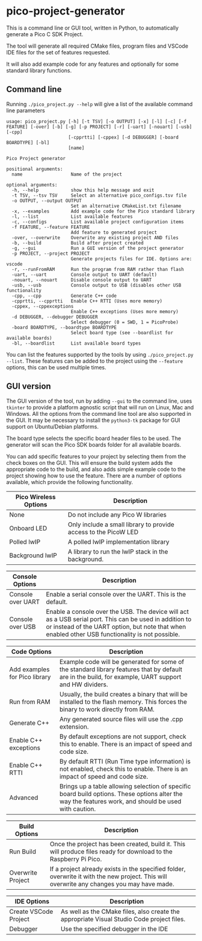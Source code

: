 # pico-project-generator

This is a command line or GUI tool, written in Python, to automatically generate a Pico C SDK Project.

The tool will generate all required CMake files, program files and VSCode IDE files for the set of features requested.

It will also add example code for any features and optionally for some standard library functions.

## Command line

Running `./pico_project.py --help` will give a list of the available command line parameters

```
usage: pico_project.py [-h] [-t TSV] [-o OUTPUT] [-x] [-l] [-c] [-f FEATURE] [-over] [-b] [-g] [-p PROJECT] [-r] [-uart] [-nouart] [-usb] [-cpp]
                       [-cpprtti] [-cppex] [-d DEBUGGER] [-board BOARDTYPE] [-bl]
                       [name]

Pico Project generator

positional arguments:
  name                  Name of the project

optional arguments:
  -h, --help            show this help message and exit
  -t TSV, --tsv TSV     Select an alternative pico_configs.tsv file
  -o OUTPUT, --output OUTPUT
                        Set an alternative CMakeList.txt filename
  -x, --examples        Add example code for the Pico standard library
  -l, --list            List available features
  -c, --configs         List available project configuration items
  -f FEATURE, --feature FEATURE
                        Add feature to generated project
  -over, --overwrite    Overwrite any existing project AND files
  -b, --build           Build after project created
  -g, --gui             Run a GUI version of the project generator
  -p PROJECT, --project PROJECT
                        Generate projects files for IDE. Options are: vscode
  -r, --runFromRAM      Run the program from RAM rather than flash
  -uart, --uart         Console output to UART (default)
  -nouart, --nouart     Disable console output to UART
  -usb, --usb           Console output to USB (disables other USB functionality
  -cpp, --cpp           Generate C++ code
  -cpprtti, --cpprtti   Enable C++ RTTI (Uses more memory)
  -cppex, --cppexceptions
                        Enable C++ exceptions (Uses more memory)
  -d DEBUGGER, --debugger DEBUGGER
                        Select debugger (0 = SWD, 1 = PicoProbe)
  -board BOARDTYPE, --boardtype BOARDTYPE
                        Select board type (see --boardlist for available boards)
  -bl, --boardlist      List available board types

```
You can list the features supported by the tools by using `./pico_project.py --list`. These features can
be added to the project using the `--feature` options, this can be used multiple times.



## GUI version

The GUI version of the tool, run by adding `--gui` to the command line, uses `tkinter` to provide a platform agnostic script that will run on Linux, Mac and Windows. All the options from the command line tool are also supported in the GUI. It may be necessary to install the `python3-tk` package for GUI support on Ubuntu/Debian platforms.

The board type selects the specific board header files to be used. The generator will scan the Pico SDK boards folder for all available boards.

You can add specific features to your project by selecting them from the check boxes on the GUI. This will ensure the build system adds the appropriate code to the build, and also adds simple example code to the project showing how to use the feature. There are a number of options available, which provide the following functionality.

Pico Wireless Options | Description
----------------------|-----------
None | Do not include any Pico W libraries
Onboard LED | Only include a small library to provide access to the PicoW LED
Polled lwIP | A polled lwIP implementation library
Background lwIP | A library to run the lwIP stack in the background.

Console Options | Description
----------------|-----------
Console over UART | Enable a serial console over the UART. This is the default.
Console over USB | Enable a console over the USB. The device will act as a USB serial port. This can be used in addition to or instead of the UART option, but note that when enabled other USB functionality is not possible.


Code Options | Description
-------------| -----------
Add examples for Pico library | Example code will be generated for some of the standard library features that by default are in the build, for example, UART support and HW dividers.
Run from RAM | Usually, the build creates a binary that will be installed to the flash memory. This forces the binary to work directly from RAM.
Generate C++ | Any generated source files will use the .cpp extension.
Enable C++ exceptions | By default exceptions are not support, check this to enable. There is an impact of speed and code size.
Enable C++ RTTI | By default RTTI (Run Time type information) is not enabled, check this to enable. There is an impact of speed and code size.
Advanced  | Brings up a table allowing selection of specific board build options. These options alter the way the features work, and should be used with caution.


Build Options | Description
--------------| -----------
Run Build | Once the project has been created, build it. This will produce files ready for download to the Raspberry Pi Pico.
Overwrite Project | If a project already exists in the specified folder, overwrite it with the new project. This will overwrite any changes you may have made.

IDE Options | Description
------------| -----------
Create VSCode Project | As well as the CMake files, also create the appropriate Visual Studio Code project files.
Debugger | Use the specified debugger in the IDE









